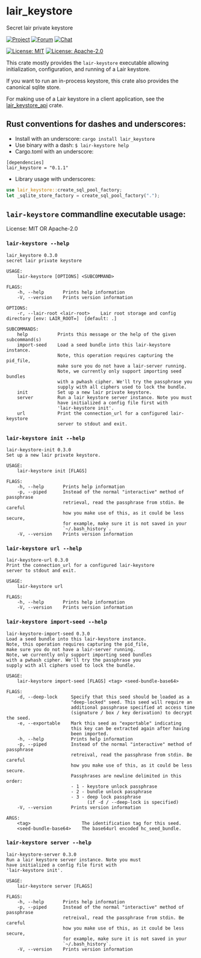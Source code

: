 # lair_keystore

Secret lair private keystore

[![Project](https://img.shields.io/badge/project-holochain-blue.svg?style=flat-square)](http://holochain.org/)
[![Forum](https://img.shields.io/badge/chat-forum%2eholochain%2enet-blue.svg?style=flat-square)](https://forum.holochain.org)
[![Chat](https://img.shields.io/badge/chat-chat%2eholochain%2enet-blue.svg?style=flat-square)](https://chat.holochain.org)

[![License: MIT](https://img.shields.io/badge/License-MIT-blue.svg)](https://opensource.org/licenses/MIT)
[![License: Apache-2.0](https://img.shields.io/badge/License-Apache%202.0-blue.svg)](https://www.apache.org/licenses/LICENSE-2.0)

This crate mostly provides the `lair-keystore` executable allowing
initialization, configuration, and running of a Lair keystore.

If you want to run an in-process keystore, this crate also provides the
canonical sqlite store.

For making use of a Lair keystore in a client application, see the
[lair_keystore_api](https://crates.io/crates/lair_keystore_api) crate.

## Rust conventions for dashes and underscores:

- Install with an underscore: `cargo install lair_keystore`
- Use binary with a dash: `$ lair-keystore help`
- Cargo.toml with an underscore:

```
[dependencies]
lair_keystore = "0.1.1"
```

- Library usage with underscores:

```rust
use lair_keystore::create_sql_pool_factory;
let _sqlite_store_factory = create_sql_pool_factory(".");
```

## `lair-keystore` commandline executable usage:


License: MIT OR Apache-2.0

### `lair-keystore --help`
```text
lair_keystore 0.3.0
secret lair private keystore

USAGE:
    lair-keystore [OPTIONS] <SUBCOMMAND>

FLAGS:
    -h, --help       Prints help information
    -V, --version    Prints version information

OPTIONS:
    -r, --lair-root <lair-root>    Lair root storage and config directory [env: LAIR_ROOT=]  [default: .]

SUBCOMMANDS:
    help           Prints this message or the help of the given subcommand(s)
    import-seed    Load a seed bundle into this lair-keystore instance.
                   Note, this operation requires capturing the pid_file,
                   make sure you do not have a lair-server running.
                   Note, we currently only support importing seed bundles
                   with a pwhash cipher. We'll try the passphrase you
                   supply with all ciphers used to lock the bundle.
    init           Set up a new lair private keystore.
    server         Run a lair keystore server instance. Note you must
                   have initialized a config file first with
                   'lair-keystore init'.
    url            Print the connection_url for a configured lair-keystore
                   server to stdout and exit.

```
### `lair-keystore init --help`
```text
lair-keystore-init 0.3.0
Set up a new lair private keystore.

USAGE:
    lair-keystore init [FLAGS]

FLAGS:
    -h, --help       Prints help information
    -p, --piped      Instead of the normal "interactive" method of passphrase
                     retrieval, read the passphrase from stdin. Be careful
                     how you make use of this, as it could be less secure,
                     for example, make sure it is not saved in your
                     `~/.bash_history`.
    -V, --version    Prints version information

```
### `lair-keystore url --help`
```text
lair-keystore-url 0.3.0
Print the connection_url for a configured lair-keystore
server to stdout and exit.

USAGE:
    lair-keystore url

FLAGS:
    -h, --help       Prints help information
    -V, --version    Prints version information

```
### `lair-keystore import-seed --help`
```text
lair-keystore-import-seed 0.3.0
Load a seed bundle into this lair-keystore instance.
Note, this operation requires capturing the pid_file,
make sure you do not have a lair-server running.
Note, we currently only support importing seed bundles
with a pwhash cipher. We'll try the passphrase you
supply with all ciphers used to lock the bundle.

USAGE:
    lair-keystore import-seed [FLAGS] <tag> <seed-bundle-base64>

FLAGS:
    -d, --deep-lock     Specify that this seed should be loaded as a
                        "deep-locked" seed. This seed will require an
                        additional passphrase specified at access time
                        (signature / box / key derivation) to decrypt the seed.
    -e, --exportable    Mark this seed as "exportable" indicating
                        this key can be extracted again after having
                        been imported.
    -h, --help          Prints help information
    -p, --piped         Instead of the normal "interactive" method of passphrase
                        retreival, read the passphrase from stdin. Be careful
                        how you make use of this, as it could be less secure.
                        Passphrases are newline delimited in this order:
                        - 1 - keystore unlock passphrase
                        - 2 - bundle unlock passphrase
                        - 3 - deep lock passphrase
                              (if -d / --deep-lock is specified)
    -V, --version       Prints version information

ARGS:
    <tag>                   The identification tag for this seed.
    <seed-bundle-base64>    The base64url encoded hc_seed_bundle.

```
### `lair-keystore server --help`
```text
lair-keystore-server 0.3.0
Run a lair keystore server instance. Note you must
have initialized a config file first with
'lair-keystore init'.

USAGE:
    lair-keystore server [FLAGS]

FLAGS:
    -h, --help       Prints help information
    -p, --piped      Instead of the normal "interactive" method of passphrase
                     retreival, read the passphrase from stdin. Be careful
                     how you make use of this, as it could be less secure,
                     for example, make sure it is not saved in your
                     `~/.bash_history`.
    -V, --version    Prints version information

```
